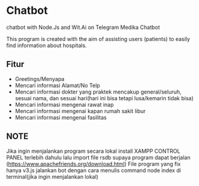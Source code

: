 # Chatbot
chatbot with Node.Js and Wit.Ai on Telegram
Medika Chatbot

This program is created with the aim of assisting users (patients) to easily find information about hospitals.


## Fitur

- Greetings/Menyapa 
- Mencari informasi Alamat/No Telp
- Mencari informasi dokter yang praktek mencakup general/seluruh, sesuai nama, dan sesuai hari(hari ini bisa tetapi lusa/kemarin tidak bisa)
- Mencari informasi mengenai rawat inap
- Mencari informasi mengenai kapan rumah sakit libur
- Mencari informasi mengenai fasilitas 

## NOTE
Jika ingin menjalankan program secara lokal install XAMPP CONTROL PANEL terlebih dahulu lalu import file rsdb supaya program dapat berjalan
(https://www.apachefriends.org/download.html)
File program yang fix hanya v3.js
jalankan bot dengan cara menulis command node index di terminal(jika ingin menjalankan lokal)
